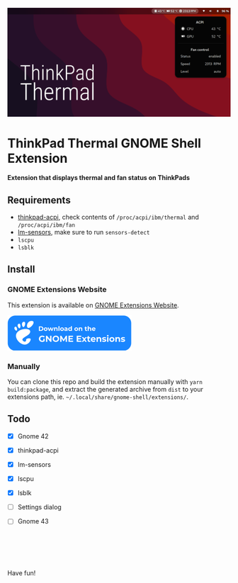 ![ThinkPad Thermal GNOME Shell Extension](images/preview.png)

# ThinkPad Thermal GNOME Shell Extension
<b>Extension that displays thermal and fan status on ThinkPads</b>

## Requirements
- [thinkpad-acpi](https://www.kernel.org/doc/Documentation/laptops/thinkpad-acpi.txt), check contents of `/proc/acpi/ibm/thermal` and `/proc/acpi/ibm/fan`
- [lm-sensors](https://github.com/lm-sensors/lm-sensors), make sure to run `sensors-detect`
- `lscpu`
- `lsblk`


## Install

### GNOME Extensions Website

This extension is available on [GNOME Extensions Website](https://extensions.gnome.org/extension/986/thinkpad-thermal/).

[![ThinkPad Thermal on extensions.gnome.org](images/ego.svg)](https://extensions.gnome.org/extension/986/thinkpad-thermal/)

### Manually

You can clone this repo and build the extension manually with <code>yarn build:package</code>, and extract the generated archive from <code>dist</code> to your extensions path, ie. <code>~/.local/share/gnome-shell/extensions/</code>.

## Todo
  - [x] Gnome 42
  - [x] thinkpad-acpi
  - [x] lm-sensors
  - [x] lscpu
  - [x] lsblk
  - [ ] Settings dialog
  - [ ] Gnome 43


\
\
\
\
\
Have fun!

